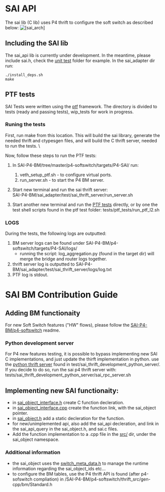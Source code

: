 # SAI API
The sai lib (C lib) uses P4 thrift to configure the soft switch as described below:
![[sai_arch]](https://github.com/Mellanox/SAI-P4-BM/blob/master/p4-softswitch/docs/SAI_arch.PNG)  

## Including the SAI lib
The sai_api lib is currently under development.
In the meantime, please include sai.h, check the [unit test](test/unittest) folder for example.
In the sai_adapter dir run:  
```
./install_deps.sh  
make
```

## PTF tests
SAI Tests were written using the [ptf](https://github.com/p4lang/ptf) framework. 
The directory is divided to tests (ready and passing tests), wip_tests for work in progress.

### Runing the tests
First, run make from this location. This will build the sai library, generate the needed thrift and ctypesgen files, and will build the C thrift server, needed to run the tests. \\

Now, follow these steps to run the PTF tests:  
1. In SAI-P4-BM/tree/master/p4-softswitch/targets/P4-SAI/ run:  
    1. veth_setup_ptf.sh  - to configure virtual ports. 
    2. run_server.sh  - to start the P4 BM server.  

2. Start new terminal and run the sai thrift server:  
    SAI-P4-BM/sai_adapter/test/sai_thrift_server/run_server.sh

3. Start another new terminal and run the [PTF tests](test/ptf_tests/) directly, or by one the test shell scripts found in the ptf test folder:  tests/ptf_tests/run_ptf_l2.sh

### LOGS
During the tests, the following logs are outputted:
1) BM server logs can be found under SAI-P4-BM/p4-softswitch/targets/P4-SAI/logs/
    - running the script: log_aggregation.py (found in the target dir) will merge the bridge and router logs together.
2) thrift server log is outputted to SAI-P4-BM/sai_adapter/test/sai_thrift_server/logs/log.txt
3) PTF log is stdout.  

# SAI BM Contribution Guide
## Adding BM functionaity
For new Soft Switch features ("HW" flows), please follow the [SAI-P4-BM/p4-softswitch](../SAI-P4-BM/p4-softswitch/) readme.
### Python development server
For P4 new features testing, it is possible to bypass implementing new SAI C implementations, and just update the thirft implementation in python.
use the [python thrift server](test/sai_thrift_development_python_server/) found in test/sai_thrift_development_python_server/.
If you decide to do so, run the sai p4 thrift server with:
tests/sai_thrift_development_python_server/sai_rpc_server.sh

## Implementing new SAI functionaity:
* in [sai_object_interface.h](inc/sai_object_interface.h) create C function decleration. 
* in [sai_object_interface.cpp](src/sai_object_interface.cpp) create the function link, with the sai_object pointer.
* in [sai_object.h](inc/sai_object.h) add a static decleration for the function.
* for new/unimplemented api, also add the sai_api decleration, and link in the sai_api_query in the sai_object.h, and sai.c files.
* Add the function implementation to a .cpp file in the [src/](src/) dir, under the sai_object namespace.
### Additional information
* the sai_object uses the [switch_meta_data.h](inc/switch_meta_data.h) to manage the runtime information regarding the sai_object_ids etc... 
* to configure the BM tables, use the P4 thrift API is found (after p4-sofswitch compliation) in /SAI-P4-BM/p4-softswitch/thrift_src/gen-cpp/bm/Standard.h

